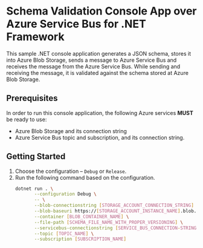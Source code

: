 # Schema Validation Console App over Azure Service Bus for .NET Framework ##

This sample .NET console application generates a JSON schema, stores it into Azure Blob Storage, sends a message to Azure Service Bus and receives the message from the Azure Service Bus. While sending and receiving the message, it is validated against the schema stored at Azure Blob Storage.


## Prerequisites ##

In order to run this console application, the following Azure services **MUST** be ready to use:

* Azure Blob Storage and its connection string
* Azure Service Bus topic and subscription, and its connection string.


## Getting Started ##

1. Choose the configuration &ndash; `Debug` or `Release`.
2. Run the following command based on the configuration.
    ```bash
    dotnet run . \
           --configuration Debug \
           -- \
           --blob-connectionstring [STORAGE_ACCOUNT_CONNECTION_STRING] \
           --blob-baseuri https://[STORAGE_ACCOUNT_INSTANCE_NAME].blob.core.windows.net/ \
           --container [BLOB_CONTAINER_NAME] \
           --file-path [SCHEMA_FILE_NAME_WITH_PROPER_VERSIONING] \
           --servicebus-connectionstring [SERVICE_BUS_CONNECTION-STRING] \
           --topic [TOPIC_NAME] \
           --subscription [SUBSCRIPTION_NAME]
    ```
